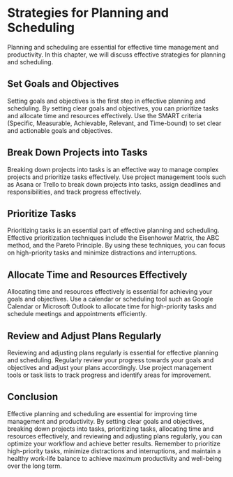 Strategies for Planning and Scheduling
==========================================================================

Planning and scheduling are essential for effective time management and productivity. In this chapter, we will discuss effective strategies for planning and scheduling.

Set Goals and Objectives
------------------------

Setting goals and objectives is the first step in effective planning and scheduling. By setting clear goals and objectives, you can prioritize tasks and allocate time and resources effectively. Use the SMART criteria (Specific, Measurable, Achievable, Relevant, and Time-bound) to set clear and actionable goals and objectives.

Break Down Projects into Tasks
------------------------------

Breaking down projects into tasks is an effective way to manage complex projects and prioritize tasks effectively. Use project management tools such as Asana or Trello to break down projects into tasks, assign deadlines and responsibilities, and track progress effectively.

Prioritize Tasks
----------------

Prioritizing tasks is an essential part of effective planning and scheduling. Effective prioritization techniques include the Eisenhower Matrix, the ABC method, and the Pareto Principle. By using these techniques, you can focus on high-priority tasks and minimize distractions and interruptions.

Allocate Time and Resources Effectively
---------------------------------------

Allocating time and resources effectively is essential for achieving your goals and objectives. Use a calendar or scheduling tool such as Google Calendar or Microsoft Outlook to allocate time for high-priority tasks and schedule meetings and appointments efficiently.

Review and Adjust Plans Regularly
---------------------------------

Reviewing and adjusting plans regularly is essential for effective planning and scheduling. Regularly review your progress towards your goals and objectives and adjust your plans accordingly. Use project management tools or task lists to track progress and identify areas for improvement.

Conclusion
----------

Effective planning and scheduling are essential for improving time management and productivity. By setting clear goals and objectives, breaking down projects into tasks, prioritizing tasks, allocating time and resources effectively, and reviewing and adjusting plans regularly, you can optimize your workflow and achieve better results. Remember to prioritize high-priority tasks, minimize distractions and interruptions, and maintain a healthy work-life balance to achieve maximum productivity and well-being over the long term.
